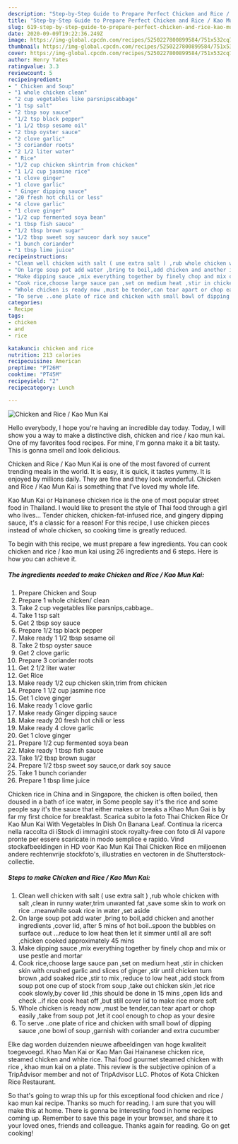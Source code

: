```yaml
---
description: "Step-by-Step Guide to Prepare Perfect Chicken and Rice / Kao Mun Kai"
title: "Step-by-Step Guide to Prepare Perfect Chicken and Rice / Kao Mun Kai"
slug: 619-step-by-step-guide-to-prepare-perfect-chicken-and-rice-kao-mun-kai
date: 2020-09-09T19:22:36.249Z
image: https://img-global.cpcdn.com/recipes/5250227800899584/751x532cq70/chicken-and-rice-kao-mun-kai-recipe-main-photo.jpg
thumbnail: https://img-global.cpcdn.com/recipes/5250227800899584/751x532cq70/chicken-and-rice-kao-mun-kai-recipe-main-photo.jpg
cover: https://img-global.cpcdn.com/recipes/5250227800899584/751x532cq70/chicken-and-rice-kao-mun-kai-recipe-main-photo.jpg
author: Henry Yates
ratingvalue: 3.3
reviewcount: 5
recipeingredient:
- " Chicken and Soup"
- "1 whole chicken clean"
- "2 cup vegetables like parsnipscabbage"
- "1 tsp salt"
- "2 tbsp soy sauce"
- "1/2 tsp black pepper"
- "1 1/2 tbsp sesame oil"
- "2 tbsp oyster sauce"
- "2 clove garlic"
- "3 coriander roots"
- "2 1/2 liter water"
- " Rice"
- "1/2 cup chicken skintrim from chicken"
- "1 1/2 cup jasmine rice"
- "1 clove ginger"
- "1 clove garlic"
- " Ginger dipping sauce"
- "20 fresh hot chili or less"
- "4 clove garlic"
- "1 clove ginger"
- "1/2 cup fermented soya bean"
- "1 tbsp fish sauce"
- "1/2 tbsp brown sugar"
- "1/2 tbsp sweet soy sauceor dark soy sauce"
- "1 bunch coriander"
- "1 tbsp lime juice"
recipeinstructions:
- "Clean well chicken with salt ( use extra salt ) ,rub whole chicken with salt ,clean in runny water,trim unwanted fat ,save some skin to work on rice ..meanwhile soak rice in water ,set aside"
- "On large soup pot add water ,bring to boil,add chicken and another ingredients ,cover lid, after 5 mins of hot boil..spoon the bubbles on surface out ...reduce to low heat then let it simmer until all are soft ,chicken cooked approximately 45 mins"
- "Make dipping sauce ,mix everything together by finely chop and mix or use pestle and mortar"
- "Cook rice,choose large sauce pan ,set on medium heat ,stir in chicken skin with crushed garlic and slices of ginger ,stir until chicken turn brown ,add soaked rice ,stir to mix ,reduce to low heat ,add stock from soup pot one cup of stock from soup  ,take out chicken skin ,let rice cook slowly,by cover lid ,this should be done in 15 mins ,open lids and check ..if rice cook heat off ,but still cover lid to make rice more soft"
- "Whole chicken is ready now ,must be tender,can tear apart or chop easily ,take from soup pot ,let it cool enough to chop as your desire"
- "To serve ..one plate of rice and chicken with small bowl of dipping sauce ,one bowl of soup ,garnish with coriander and extra cucumber"
categories:
- Recipe
tags:
- chicken
- and
- rice

katakunci: chicken and rice 
nutrition: 213 calories
recipecuisine: American
preptime: "PT26M"
cooktime: "PT45M"
recipeyield: "2"
recipecategory: Lunch

---
```



![Chicken and Rice / Kao Mun Kai](https://img-global.cpcdn.com/recipes/5250227800899584/751x532cq70/chicken-and-rice-kao-mun-kai-recipe-main-photo.jpg)

Hello everybody, I hope you're having an incredible day today. Today, I will show you a way to make a distinctive dish, chicken and rice / kao mun kai. One of my favorites food recipes. For mine, I'm gonna make it a bit tasty. This is gonna smell and look delicious.

Chicken and Rice / Kao Mun Kai is one of the most favored of current trending meals in the world. It is easy, it is quick, it tastes yummy. It is enjoyed by millions daily. They are fine and they look wonderful. Chicken and Rice / Kao Mun Kai is something that I've loved my whole life.

Kao Mun Kai or Hainanese chicken rice is the one of most popular street food in Thailand. I would like to present the style of Thai food through a girl who lives… Tender chicken, chicken-fat-infused rice, and gingery dipping sauce, it&#39;s a classic for a reason! For this recipe, I use chicken pieces instead of whole chicken, so cooking time is greatly reduced.


To begin with this recipe, we must prepare a few ingredients. You can cook chicken and rice / kao mun kai using 26 ingredients and 6 steps. Here is how you can achieve it.

<!--inarticleads1-->

##### The ingredients needed to make Chicken and Rice / Kao Mun Kai:

1. Prepare  Chicken and Soup
1. Prepare 1 whole chicken/ clean
1. Take 2 cup vegetables like parsnips,cabbage..
1. Take 1 tsp salt
1. Get 2 tbsp soy sauce
1. Prepare 1/2 tsp black pepper
1. Make ready 1 1/2 tbsp sesame oil
1. Take 2 tbsp oyster sauce
1. Get 2 clove garlic
1. Prepare 3 coriander roots
1. Get 2 1/2 liter water
1. Get  Rice
1. Make ready 1/2 cup chicken skin,trim from chicken
1. Prepare 1 1/2 cup jasmine rice
1. Get 1 clove ginger
1. Make ready 1 clove garlic
1. Make ready  Ginger dipping sauce
1. Make ready 20 fresh hot chili or less
1. Make ready 4 clove garlic
1. Get 1 clove ginger
1. Prepare 1/2 cup fermented soya bean
1. Make ready 1 tbsp fish sauce
1. Take 1/2 tbsp brown sugar
1. Prepare 1/2 tbsp sweet soy sauce,or dark soy sauce
1. Take 1 bunch coriander
1. Prepare 1 tbsp lime juice


Chicken rice in China and in Singapore, the chicken is often boiled, then doused in a bath of ice water, in Some people say it&#39;s the rice and some people say it&#39;s the sauce that either makes or breaks a Khao Mun Gai is by far my first choice for breakfast. Scarica subito la foto Thai Chicken Rice Or Kao Mun Kai With Vegetables In Dish On Banana Leaf. Continua la ricerca nella raccolta di iStock di immagini stock royalty-free con foto di Al vapore pronte per essere scaricate in modo semplice e rapido. Vind stockafbeeldingen in HD voor Kao Mun Kai Thai Chicken Rice en miljoenen andere rechtenvrije stockfoto&#39;s, illustraties en vectoren in de Shutterstock-collectie. 

<!--inarticleads2-->

##### Steps to make Chicken and Rice / Kao Mun Kai:

1. Clean well chicken with salt ( use extra salt ) ,rub whole chicken with salt ,clean in runny water,trim unwanted fat ,save some skin to work on rice ..meanwhile soak rice in water ,set aside
1. On large soup pot add water ,bring to boil,add chicken and another ingredients ,cover lid, after 5 mins of hot boil..spoon the bubbles on surface out ...reduce to low heat then let it simmer until all are soft ,chicken cooked approximately 45 mins
1. Make dipping sauce ,mix everything together by finely chop and mix or use pestle and mortar
1. Cook rice,choose large sauce pan ,set on medium heat ,stir in chicken skin with crushed garlic and slices of ginger ,stir until chicken turn brown ,add soaked rice ,stir to mix ,reduce to low heat ,add stock from soup pot one cup of stock from soup  ,take out chicken skin ,let rice cook slowly,by cover lid ,this should be done in 15 mins ,open lids and check ..if rice cook heat off ,but still cover lid to make rice more soft
1. Whole chicken is ready now ,must be tender,can tear apart or chop easily ,take from soup pot ,let it cool enough to chop as your desire
1. To serve ..one plate of rice and chicken with small bowl of dipping sauce ,one bowl of soup ,garnish with coriander and extra cucumber


Elke dag worden duizenden nieuwe afbeeldingen van hoge kwaliteit toegevoegd. Khao Man Kai or Kao Man Gai Hainanese chicken rice, steamed chicken and white rice. Thai food gourmet steamed chicken with rice , khao mun kai on a plate. This review is the subjective opinion of a TripAdvisor member and not of TripAdvisor LLC. Photos of Kota Chicken Rice Restaurant. 

So that's going to wrap this up for this exceptional food chicken and rice / kao mun kai recipe. Thanks so much for reading. I am sure that you will make this at home. There is gonna be interesting food in home recipes coming up. Remember to save this page in your browser, and share it to your loved ones, friends and colleague. Thanks again for reading. Go on get cooking!
